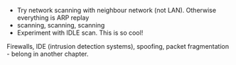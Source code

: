 - Try network scanning with neighbour network (not LAN). Otherwise everything is ARP replay
- scanning, scanning, scanning
- Experiment with IDLE scan. This is so cool!

Firewalls, IDE (intrusion detection systems), spoofing, packet fragmentation - belong in another chapter.